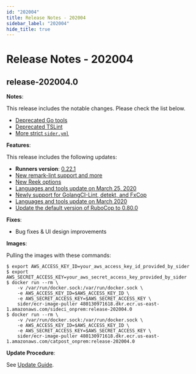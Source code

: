 ```yaml
---
id: "202004"
title: Release Notes - 202004
sidebar_label: "202004"
hide_title: true
---
```


# Release Notes - 202004

## release-202004.0

**Notes**:

This release includes the notable changes. Please check the list below.

- [Deprecated Go tools](../../news/2020.md#deprecated-go-tools)
- [Deprecated TSLint](../../news/2020.md#deprecated-tslint)
- [More strict `sider.yml`](../../news/2020.md#more-strict-sideryml)

**Features**:

This release includes the following updates:

- **Runners version**: [0.22.1](https://github.com/sider/runners/releases/tag/0.22.1)
- [New remark-lint support and more](../../news/2020.md#new-remark-lint-support-and-more)
- [New Reek options](../../news/2020.md#new-reek-options)
- [Languages and tools update on March 25, 2020](../../news/2020.md#languages-and-tools-update-on-march-25-2020)
- [Newly support for GolangCI-Lint, detekt, and FxCop](../../news/2020.md#newly-support-for-golangci-lint-detekt-and-fxcop)
- [Languages and tools update on March 2020](../../news/2020.md#languages-and-tools-update-on-march-2020)
- [Update the default version of RuboCop to 0.80.0](../../news/2020.md#update-the-default-version-of-rubocop-to-0800)

**Fixes**:

- Bug fixes & UI design improvements

**Images**:

Pulling the images with these commands:

```console
$ export AWS_ACCESS_KEY_ID=your_aws_access_key_id_provided_by_sider
$ export AWS_SECRET_ACCESS_KEY=your_aws_secret_access_key_provided_by_sider
$ docker run --rm \
    -v /var/run/docker.sock:/var/run/docker.sock \
    -e AWS_ACCESS_KEY_ID=$AWS_ACCESS_KEY_ID \
    -e AWS_SECRET_ACCESS_KEY=$AWS_SECRET_ACCESS_KEY \
    sider/ecr-image-puller 480130971618.dkr.ecr.us-east-1.amazonaws.com/sideci_onprem:release-202004.0
$ docker run --rm \
    -v /var/run/docker.sock:/var/run/docker.sock \
    -e AWS_ACCESS_KEY_ID=$AWS_ACCESS_KEY_ID \
    -e AWS_SECRET_ACCESS_KEY=$AWS_SECRET_ACCESS_KEY \
    sider/ecr-image-puller 480130971618.dkr.ecr.us-east-1.amazonaws.com/catpost_onprem:release-202004.0
```

**Update Procedure**:

See [Update Guide](../updating.md).

